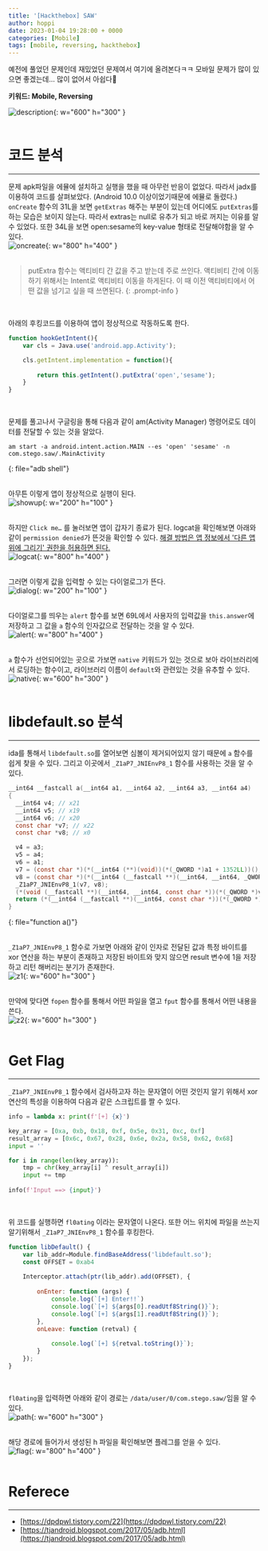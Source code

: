 ```yaml
---
title: '[Hackthebox] SAW'
author: hoppi
date: 2023-01-04 19:28:00 + 0000
categories: [Mobile]
tags: [mobile, reversing, hackthebox]
---
```


예전에 풀었던 문제인데 재밌었던 문제여서 여기에 올려본다ㅋㅋ 모바일 문제가 많이 있으면 좋겠는데... 많이 없어서 아쉽다🥲

**키워드: Mobile, Reversing**  

![description](../../../assets/img/2023-01-04/2023-01-04-description.png){: w="600" h="300" }  
<br/>

# 코드 분석
***
문제 apk파일을 에뮬에 설치하고 실행을 했을 때 아무런 반응이 없었다. 따라서 jadx를 이용하여 코드를 살펴보았다. (Android 10.0 이상이었기때문에 에뮬로 돌렸다.)  
`onCreate` 함수의 31L을 보면 `getExtras` 해주는 부분이 있는데 어디에도 `putExtras`를 하는 모습은 보이지 않는다. 따라서 extras는 null로 유추가 되고 바로 꺼지는 이유를 알 수 있었다. 또한 34L을 보면 open:sesame의 key-value 형태로 전달해야함을 알 수 있다.  
![oncreate](../../../assets/img/2023-01-04/2023-01-04-oncreate.png){: w="800" h="400" }  
<br/>

> putExtra 함수는 액티비티 간 값을 주고 받는데 주로 쓰인다. 액티비티 간에 이동하기 위해서는 Intent로 액티비티 이동을 하게된다. 이 때 이전 액티비티에서 어떤 값을 넘기고 싶을 때 쓰면된다.
{: .prompt-info }  
<br/>

아래의 후킹코드를 이용하여 앱이 정상적으로 작동하도록 한다.  
```javascript
function hookGetIntent(){
    var cls = Java.use('android.app.Activity');

    cls.getIntent.implementation = function(){
        
        return this.getIntent().putExtra('open','sesame');
    }
}
```
<br/>

문제를 풀고나서 구글링을 통해 다음과 같이 am(Activity Manager) 명령어로도 데이터를 전달할 수 있는 것을 알았다.  
```shell
am start -a android.intent.action.MAIN --es 'open' 'sesame' -n com.stego.saw/.MainActivity
```
{: file="adb shell"}  
<br/>

아무튼 이렇게 앱이 정상적으로 실행이 된다.  
![showup](../../../assets/img/2023-01-04/2023-01-04-showup.png){: w="200" h="100" }  
<br/>

하지만 `Click me…` 를 눌러보면 앱이 갑자기 종료가 된다. logcat을 확인해보면 아래와 같이  `permission denied`가 뜬것을 확인할  수 있다. <u>해결 방법은 앱 정보에서 '다른 앱 위에 그리기' 권한을 허용하면 된다.</u>  
![logcat](../../../assets/img/2023-01-04/2023-01-04-logcat.png){: w="800" h="400" }  
<br/>

그러면 이렇게 값을 입력할 수 있는 다이얼로그가 뜬다.  
![dialog](../../../assets/img/2023-01-04/2023-01-04-dialog.png){: w="200" h="100" }  
<br/>

다이얼로그를 띄우는 `alert` 함수를 보면 69L에서 사용자의 입력값을 `this.answer`에 저장하고 그 값을 `a` 함수의 인자값으로 전달하는 것을 알 수 있다.  
![alert](../../../assets/img/2023-01-04/2023-01-04-alert.png){: w="800" h="400" }  
<br/>

`a` 함수가 선언되어있는 곳으로 가보면 `native` 키워드가 있는 것으로 보아 라이브러리에서 로딩하는 함수이고, 라이브러리 이름이 `default`와 관련있는 것을 유추할 수 있다.  
![native](../../../assets/img/2023-01-04/2023-01-04-native.png){: w="600" h="300" }  
<br/>

# libdefault.so 분석
***
ida를 통해서 `libdefault.so`를 열어보면 심볼이 제거되어있지 않기 때문에 `a` 함수를 쉽게 찾을 수 있다. 그리고 이곳에서 `_Z1aP7_JNIEnvP8_1` 함수를 사용하는 것을 알 수 있다.  
```c
__int64 __fastcall a(__int64 a1, __int64 a2, __int64 a3, __int64 a4)
{
  __int64 v4; // x21
  __int64 v5; // x19
  __int64 v6; // x20
  const char *v7; // x22
  const char *v8; // x0

  v4 = a3;
  v5 = a4;
  v6 = a1;
  v7 = (const char *)(*(__int64 (**)(void))(*(_QWORD *)a1 + 1352LL))();
  v8 = (const char *)(*(__int64 (__fastcall **)(__int64, __int64, _QWORD))(*(_QWORD *)v6 + 1352LL))(v6, v5, 0LL);
  _Z1aP7_JNIEnvP8_1(v7, v8);
  (*(void (__fastcall **)(__int64, __int64, const char *))(*(_QWORD *)v6 + 1360LL))(v6, v4, v7);
  return (*(__int64 (__fastcall **)(__int64, const char *))(*(_QWORD *)v6 + 1336LL))(v6, v7);
}
```
{: file="function a()"}  
<br/>

`_Z1aP7_JNIEnvP8_1` 함수로 가보면 아래와 같이 인자로 전달된 값과 특정 바이트를 xor 연산을 하는 부분이 존재하고 저장된 바이트와 맞지 않으면 result 변수에 1을 저장하고 리턴 해버리는 분기가 존재한다.  
![z1](../../../assets/img/2023-01-04/2023-01-04-z1.png){: w="600" h="300" }  
<br/>

만약에 맞다면 `fopen` 함수를 통해서 어떤 파일을 열고 `fput` 함수를 통해서 어떤 내용을 쓴다.  
![z2](../../../assets/img/2023-01-04/2023-01-04-z2.png){: w="600" h="300" }  
<br/>

# Get Flag
***
`_Z1aP7_JNIEnvP8_1` 함수에서 검사하고자 하는 문자열이 어떤 것인지 알기 위해서 xor 연산의 특성을 이용하여 다음과 같은 스크립트를 짤 수 있다.  
```python
info = lambda x: print(f'[+] {x}')

key_array = [0xa, 0xb, 0x18, 0xf, 0x5e, 0x31, 0xc, 0xf]
result_array = [0x6c, 0x67, 0x28, 0x6e, 0x2a, 0x58, 0x62, 0x68]
input = ''

for i in range(len(key_array)):
    tmp = chr(key_array[i] ^ result_array[i])
    input += tmp
    
info(f'Input ==> {input}')
```
<br/>

위 코드를 실행하면 `fl0ating` 이라는 문자열이 나온다. 또한 어느 위치에 파일을 쓰는지 알기위해서 `_Z1aP7_JNIEnvP8_1` 함수를 후킹한다.  
```javascript
function libDefault() {
    var lib_addr=Module.findBaseAddress('libdefault.so');
    const OFFSET = 0xab4
    
    Interceptor.attach(ptr(lib_addr).add(OFFSET), {
        
        onEnter: function (args) { 
            console.log(`[+] Enter!!`)
            console.log(`[+] ${args[0].readUtf8String()}`);
            console.log(`[+] ${args[1].readUtf8String()}`);
        }, 
        onLeave: function (retval) {
    
            console.log(`[+] ${retval.toString()}`);
        } 
    }); 
}
```
<br/>

`fl0ating`을 입력하면 아래와 같이 경로는 `/data/user/0/com.stego.saw/`임을 알 수 있다.  
![path](../../../assets/img/2023-01-04/2023-01-04-path.png){: w="600" h="300" }  
<br/>

해당 경로에 들어가서 생성된 h 파일을 확인해보면 플레그를 얻을 수 있다.  
![flag](../../../assets/img/2023-01-04/2023-01-04-flag.png){: w="800" h="400" }  
<br/>

# Referece
***
- [https://dpdpwl.tistory.com/22](https://dpdpwl.tistory.com/22)
- [https://tjandroid.blogspot.com/2017/05/adb.html](https://tjandroid.blogspot.com/2017/05/adb.html)